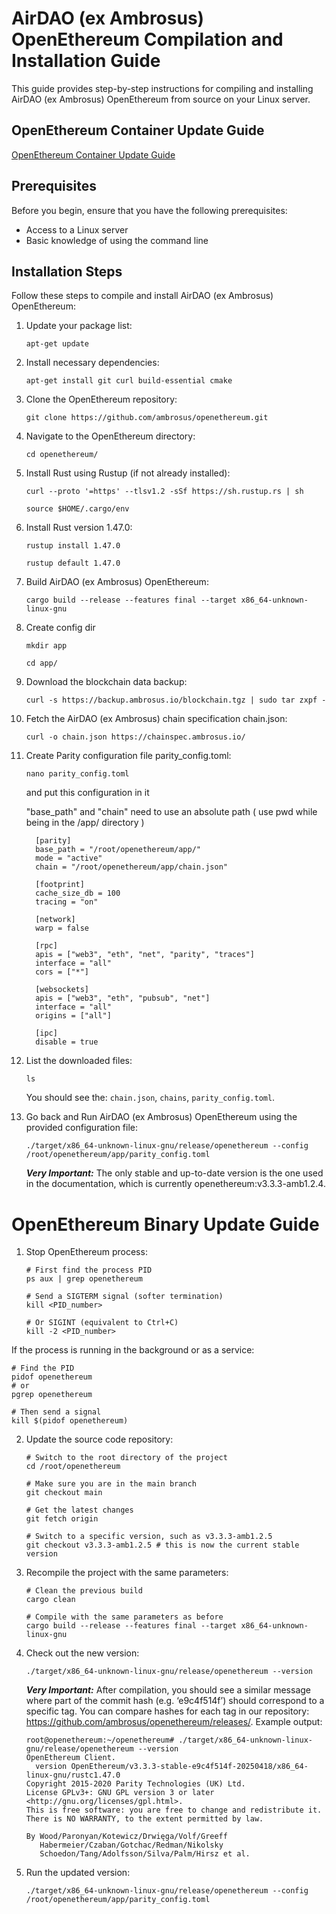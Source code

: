# AirDAO (ex Ambrosus) OpenEthereum Compilation and Installation Guide

This guide provides step-by-step instructions for compiling and installing AirDAO (ex Ambrosus) OpenEthereum from source on your Linux server.

## OpenEthereum Container Update Guide

[OpenEthereum Container Update Guide](#openethereum-binary-update-guide)

## Prerequisites

Before you begin, ensure that you have the following prerequisites:

- Access to a Linux server
- Basic knowledge of using the command line

## Installation Steps

Follow these steps to compile and install AirDAO (ex Ambrosus) OpenEthereum:

1. Update your package list:

   ```shell
   apt-get update
   ```
2. Install necessary dependencies:

   ```shell
   apt-get install git curl build-essential cmake

3. Clone the OpenEthereum repository:

   ```shell
   git clone https://github.com/ambrosus/openethereum.git
   ```

4. Navigate to the OpenEthereum directory:

   ```shell
   cd openethereum/
   ```

5. Install Rust using Rustup (if not already installed):

   ```shell
   curl --proto '=https' --tlsv1.2 -sSf https://sh.rustup.rs | sh

   source $HOME/.cargo/env
   ```

6. Install Rust version 1.47.0:

   ```shell
   rustup install 1.47.0

   rustup default 1.47.0
   ```

7. Build AirDAO (ex Ambrosus) OpenEthereum:

   ```shell
   cargo build --release --features final --target x86_64-unknown-linux-gnu
   ```

8. Create config dir

   ```shell
   mkdir app

   cd app/
   ```

9. Download the blockchain data backup:

   ```shell
   curl -s https://backup.ambrosus.io/blockchain.tgz | sudo tar zxpf -
   ```

10. Fetch the AirDAO (ex Ambrosus) chain specification chain.json:

    ```shell
    curl -o chain.json https://chainspec.ambrosus.io/
    ```

11. Create Parity configuration file parity_config.toml:

    ```shell
    nano parity_config.toml
    ```
    and put this configuration in it 

    "base_path" and "chain" need to use an absolute path ( use pwd while being in the /app/ directory )
    ```shell
      [parity]
      base_path = "/root/openethereum/app/"
      mode = "active"
      chain = "/root/openethereum/app/chain.json"
      
      [footprint]
      cache_size_db = 100
      tracing = "on"
      
      [network]
      warp = false
      
      [rpc]
      apis = ["web3", "eth", "net", "parity", "traces"]
      interface = "all"
      cors = ["*"]
      
      [websockets]
      apis = ["web3", "eth", "pubsub", "net"]
      interface = "all"
      origins = ["all"]
      
      [ipc]
      disable = true
    ```

11. List the downloaded files:

    ```shell
    ls
    ```

    You should see the: `chain.json`, `chains`, `parity_config.toml`.

12. Go back and Run AirDAO (ex Ambrosus) OpenEthereum using the provided configuration file:

    ```shell
    ./target/x86_64-unknown-linux-gnu/release/openethereum --config /root/openethereum/app/parity_config.toml
    ```

	 **_Very Important:_** The only stable and up-to-date version is the one used in the documentation, which is currently openethereum:v3.3.3-amb1.2.4.


# OpenEthereum Binary Update Guide

1. Stop OpenEthereum process:

   ```shell
   # First find the process PID
   ps aux | grep openethereum

   # Send a SIGTERM signal (softer termination)
   kill <PID_number>

   # Or SIGINT (equivalent to Ctrl+C)
   kill -2 <PID_number>
   ```

  If the process is running in the background or as a service:

   ```shell
   # Find the PID
   pidof openethereum
   # or
   pgrep openethereum
	
   # Then send a signal
   kill $(pidof openethereum)
   ```

2. Update the source code repository:

   ```shell
   # Switch to the root directory of the project
   cd /root/openethereum

   # Make sure you are in the main branch
   git checkout main

   # Get the latest changes
   git fetch origin

   # Switch to a specific version, such as v3.3.3-amb1.2.5
   git checkout v3.3.3-amb1.2.5 # this is now the current stable version
   ```
   

3. Recompile the project with the same parameters:

   ```shell
   # Clean the previous build
   cargo clean

   # Compile with the same parameters as before
   cargo build --release --features final --target x86_64-unknown-linux-gnu
   ```

4. Check out the new version:

   ```shell
   ./target/x86_64-unknown-linux-gnu/release/openethereum --version
   ```
   	 **_Very Important:_** After compilation, you should see a similar message where part of the commit hash (e.g. ‘e9c4f514f’) should correspond to a specific tag. You can compare hashes for each tag in our repository: https://github.com/ambrosus/openethereum/releases/. Example output:

   ```shell
   root@openethereum:~/openethereum# ./target/x86_64-unknown-linux-gnu/release/openethereum --version
   OpenEthereum Client.
     version OpenEthereum/v3.3.3-stable-e9c4f514f-20250418/x86_64-linux-gnu/rustc1.47.0
   Copyright 2015-2020 Parity Technologies (UK) Ltd.
   License GPLv3+: GNU GPL version 3 or later <http://gnu.org/licenses/gpl.html>.
   This is free software: you are free to change and redistribute it.
   There is NO WARRANTY, to the extent permitted by law.

   By Wood/Paronyan/Kotewicz/Drwięga/Volf/Greeff
      Habermeier/Czaban/Gotchac/Redman/Nikolsky
      Schoedon/Tang/Adolfsson/Silva/Palm/Hirsz et al.
   ```

5. Run the updated version:

   ```shell
   ./target/x86_64-unknown-linux-gnu/release/openethereum --config /root/openethereum/app/parity_config.toml
   ```

